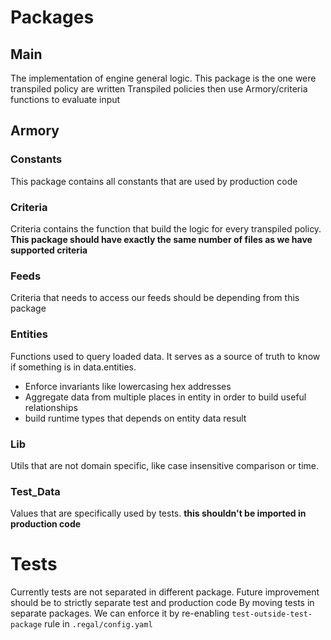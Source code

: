 # Packages

## Main

The implementation of engine general logic. This package is the one were transpiled policy are written
Transpiled policies then use Armory/criteria functions to evaluate input

## Armory

### Constants

This package contains all constants that are used by production code

### Criteria

Criteria contains the function that build the logic for every transpiled policy.
**This package should have exactly the same number of files as we have supported criteria**

### Feeds

Criteria that needs to access our feeds should be depending from this package

### Entities

Functions used to query loaded data. It serves as a source of truth to know if something is in data.entities.

- Enforce invariants like lowercasing hex addresses
- Aggregate data from multiple places in entity in order to build useful relationships
- build runtime types that depends on entity data result

### Lib

Utils that are not domain specific, like case insensitive comparison or time.

### Test_Data

Values that are specifically used by tests.
**this shouldn't be imported in production code**

# Tests

Currently tests are not separated in different package. Future improvement should be to strictly separate test and production code
By moving tests in separate packages.
We can enforce it by re-enabling `test-outside-test-package` rule in `.regal/config.yaml`
